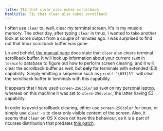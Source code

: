 ```yaml
---
title: TIL that clear also nukes scrollback
htmltitle: TIL that clear also nukes scrollback
---
```


I often use `clear` to, well, clear my terminal screen. It's in my muscle
memory. The other day, after typing `clear` in tmux, I wanted to take another
look at some output from a couple of minutes ago. I was surprised to find out
that tmux scrollback buffer was gone.

Lo and behold, [the manual page](https://manpages.debian.org/testing/ncurses-bin/clear.1.en.html) does
state that `clear` also clears terminal scrollback buffer. It will look up
information about your current `TERM` in `terminfo` database to figure out how
to perform screen clearing, and it will clear the scrollback buffer as well,
but **only** for terminals with extended (E3) capability. Simply emitting a
sequence such as `printf '\033[3J'` will clear the scrollback buffer in
terminals with this capability.

It appears that I have used `screen-256color` as `TERM` on my personal laptop,
whereas on this machine it was set to `xterm-256color`, the latter having E3
capability.

In order to avoid scrollback clearing, either use `screen-256color` for tmux,
or simply use `clear -x` to clear only visible content of the screen. Also, it
seems that `clear` on OS X does not have this behaviour, as it is a part of
ncurses distribution that predates [this patch](https://invisible-island.net/ncurses/NEWS.html#t20130622).
